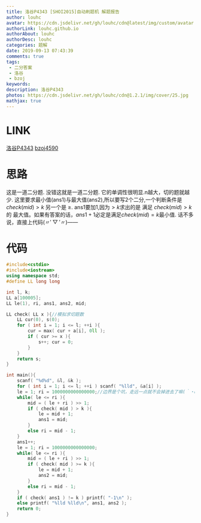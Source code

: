 ```yaml
---
title: 洛谷P4343 [SHOI2015]自动刷题机 解题报告
author: louhc
avatar: https://cdn.jsdelivr.net/gh/louhc/cdn@latest/img/custom/avatar.jpg
authorLink: louhc.github.io
authorAbout: louhc
authorDesc: louhc
categories: 题解
date: 2019-09-13 07:43:39
comments: true
tags:
 - 二分答案
 - 洛谷
 - bzoj
keywords: 
description: 洛谷P4343
photos: https://cdn.jsdelivr.net/gh/louhc/cdn@1.2.1/img/cover/25.jpg
mathjax: true
---
```


# LINK

[洛谷P4343](https://www.luogu.org/problem/P4343)
[bzoj4590](https://www.lydsy.com/JudgeOnline/problem.php?id=4590)

# 思路

这是一道二分题. 没错这就是一道二分题.
它的单调性很明显.n越大，切的题就越少.
这里要求最小值(ans1)与最大值(ans2),所以要写2个二分,一个判断条件是$check(mid) > k$ 另一个是 $\ge$.
ans1要加1,因为$>k$求出的是 满足 $check(mid) > k$ 的 最大值。如果有答案的话，$ans1 + 1$必定是满足$check(mid) = k$最小值.
话不多说，直接上代码$(〃'▽'〃)——$

# 代码

```cpp
#include<cstdio>
#include<iostream>
using namespace std;
#define LL long long

int l, k;
LL a[100005];
LL le(1), ri, ans1, ans2, mid;

LL check( LL x ){//模拟求切题数
    LL cur(0), s(0);
    for ( int i = 1; i <= l; ++i ){
        cur = max( cur + a[i], 0ll );
        if ( cur >= x ){
            s++; cur = 0;
        }
    }
    return s;
}

int main(){
    scanf( "%d%d", &l, &k );
    for ( int i = 1; i <= l; ++i ) scanf( "%lld", &a[i] );
    le = 1; ri = 1000000000000000;//边界是个坑，走远一点就不会掉进去了嘛(｀・ω・´)反正时间复杂度不会超过O(100)
    while( le <= ri ){
        mid = ( le + ri ) >> 1;
        if ( check( mid ) > k ){
            le = mid + 1;
            ans1 = mid;
        }
        else ri = mid - 1;
    }
    ans1++;
    le = 1; ri = 1000000000000000;
    while( le <= ri ){
        mid = ( le + ri ) >> 1;
        if ( check( mid ) >= k ){
            le = mid + 1;
            ans2 = mid;
        }
        else ri = mid - 1;
    }
    if ( check( ans1 ) != k ) printf( "-1\n" );
    else printf( "%lld %lld\n", ans1, ans2 );
    return 0;
}
```